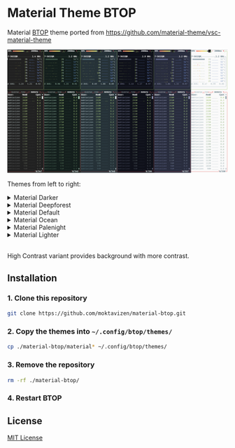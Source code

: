 # Material Theme BTOP
Material [BTOP](https://github.com/aristocratos/btop) theme ported from https://github.com/material-theme/vsc-material-theme

![Themes preview](./previews/themes-preview.png)

Themes from left to right:

<details>
    <summary>Material Darker</summary>
    <img src="./previews/material-darker.png"/>
</details>

<details>
    <summary>Material Deepforest</summary>
    <img src="./previews/material-deepforest.png"/>
</details>

<details>
    <summary>Material Default</summary>
    <img src="./previews/material-default.png"/>
</details>

<details>
    <summary>Material Ocean</summary>
    <img src="./previews/material-ocean.png"/>
</details>

<details>
    <summary>Material Palenight</summary>
    <img src="./previews/material-palenight.png"/>
</details>

<details>
    <summary>Material Lighter</summary>
    <img src="./previews/material-lighter.png"/>
</details><br>

High Contrast variant provides background with more contrast.

## Installation

### 1. Clone this repository

```bash
git clone https://github.com/moktavizen/material-btop.git
```

### 2. Copy the themes into `~/.config/btop/themes/`

```bash
cp ./material-btop/material* ~/.config/btop/themes/
```

### 3. Remove the repository

```bash
rm -rf ./material-btop/
```

### 4. Restart BTOP

## License
[MIT License](./LICENSE)
